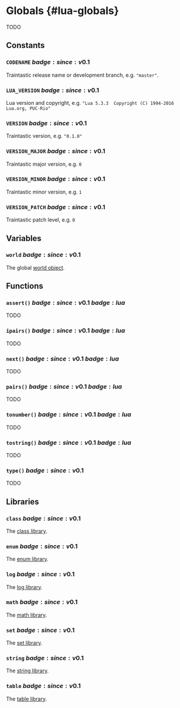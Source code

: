 # Globals {#lua-globals}

TODO


## Constants

### `CODENAME` $badge:since:v0.1$
Traintastic release name or development branch, e.g. `"master"`.

### `LUA_VERSION` $badge:since:v0.1$
Lua version and copyright, e.g. `"Lua 5.3.3  Copyright (C) 1994-2016 Lua.org, PUC-Rio"`

### `VERSION` $badge:since:v0.1$
Traintastic version, e.g. `"0.1.0"`

### `VERSION_MAJOR` $badge:since:v0.1$
Traintastic major version, e.g. `0`

### `VERSION_MINOR` $badge:since:v0.1$
Traintastic minor version, e.g. `1`

### `VERSION_PATCH` $badge:since:v0.1$
Traintastic patch level, e.g. `0`


## Variables

### `world` $badge:since:v0.1$
The global [world object](object/world.md).


## Functions

### `assert()` $badge:since:v0.1$ $badge:lua$
TODO

### `ipairs()` $badge:since:v0.1$ $badge:lua$
TODO

### `next()` $badge:since:v0.1$ $badge:lua$
TODO

### `pairs()` $badge:since:v0.1$ $badge:lua$
TODO

### `tonumber()` $badge:since:v0.1$ $badge:lua$
TODO

### `tostring()` $badge:since:v0.1$ $badge:lua$
TODO

### `type()` $badge:since:v0.1$
TODO


## Libraries

### `class` $badge:since:v0.1$
The [class library](library/class.md).

### `enum` $badge:since:v0.1$
The [enum library](library/enum.md).

### `log` $badge:since:v0.1$
The [log library](library/log.md).

### `math` $badge:since:v0.1$
The [math library](library/math.md).

### `set` $badge:since:v0.1$
The [set library](library/set.md).

### `string` $badge:since:v0.1$
The [string library](library/string.md).

### `table` $badge:since:v0.1$
The [table library](library/table.md).
